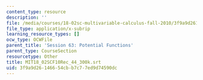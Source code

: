 ```yaml
---
content_type: resource
description: ''
file: /media/courses/18-02sc-multivariable-calculus-fall-2010/3f9a9d26146654cbb7c77ed9d74590dc_MIT18_02SCF10Rec_44_300k.vtt
file_type: application/x-subrip
learning_resource_types: []
ocw_type: OCWFile
parent_title: 'Session 63: Potential Functions'
parent_type: CourseSection
resourcetype: Other
title: MIT18_02SCF10Rec_44_300k.srt
uid: 3f9a9d26-1466-54cb-b7c7-7ed9d74590dc
---
```


